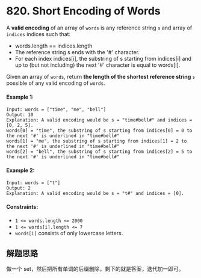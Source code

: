 # 820. Short Encoding of Words

A **valid encoding** of an array of `words` is any reference string `s` and array of `indices` indices such that:

+ words.length == indices.length
+ The reference string s ends with the '#' character.
+ For each index indices[i], the substring of s starting from indices[i] and up to (but not including) the next '#' character is equal to words[i].

Given an array of `words`, return **the length of the shortest reference string** `s` possible of any valid encoding of `words`.

 

#### Example 1:

```
Input: words = ["time", "me", "bell"]
Output: 10
Explanation: A valid encoding would be s = "time#bell#" and indices = [0, 2, 5].
words[0] = "time", the substring of s starting from indices[0] = 0 to the next '#' is underlined in "time#bell#"
words[1] = "me", the substring of s starting from indices[1] = 2 to the next '#' is underlined in "time#bell#"
words[2] = "bell", the substring of s starting from indices[2] = 5 to the next '#' is underlined in "time#bell#"
```

#### Example 2:

```
Input: words = ["t"]
Output: 2
Explanation: A valid encoding would be s = "t#" and indices = [0].
``` 

#### Constraints:

+ `1 <= words.length <= 2000`
+ `1 <= words[i].length <= 7`
+ `words[i]` consists of only lowercase letters.

## 解题思路

做一个 set，然后把所有单词的后缀删除，剩下的就是答案，迭代加一即可。
